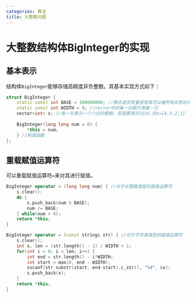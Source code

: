 ```yaml
---
categories: 算法
title: 大整数问题
---
```


# 大整数结构体BigInteger的实现

## 基本表示

结构体`BigInteger`能够存储高精度非负整数。其基本实现方式如下：

```c++
struct BigInteger {
	static const int BASE = 100000000; //静态成员变量使得其可以被所有实例访问，且只有一份
	static const int WIDTH = 8; //vector中的每一位都代表着一亿
	vector<int> s; //每一位表示一个八位的整数，若是要表示1234,则s={4,3,2,1}
    
	BigInteger(long long num = 0) {
        *this = num;
    } //构造函数
};
```

## 重载赋值运算符

可以重载赋值运算符`=`来对其进行赋值。

```c++
BigInteger operator = (long long num) { //对于长整数类型的赋值运算符
	s.clear();
	do {
		s.push_back(num % BASE);
		num /= BASE;
	} while(num > 0);
	return *this;
}

BigInteger operator = (const string& str) { //对于字符串类型的赋值运算符
	s.clear();
	int x, len = (str.length() - 1) / WIDTH + 1;
	for(int i = 0; i < len; i++) {
		int end = str.length() - i*WIDTH;
		int start = max(0, end - WIDTH);
		sscanf(str.substr(start, end-start).c_str(), "%d", &x);
		s.push_back(x);
	}
    return *this;
}
```



